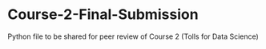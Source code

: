 # Course-2-Final-Submission
Python file to be shared for peer review of Course 2 (Tolls for Data Science)
